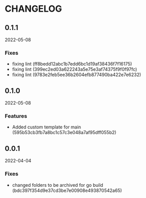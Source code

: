 # CHANGELOG

<!--- next entry here -->

## 0.1.1
2022-05-08

### Fixes

- fixing lint (ff8bedd12abc1b7edd6bc1d19af38436f7f16175)
- fixing lint (399ec2ed03a622243a5e75e3af74375f9f0f97fc)
- fixing lint (9783e2feb5ee36b2604efb877490ba422e7e6232)

## 0.1.0
2022-05-08

### Features

- Added custom template for main (595b53cb3fb7a8bc1c57c3e048a7af95dff055b2)

## 0.0.1
2022-04-04

### Fixes

- changed folders to be archived for go build (bdc397f354d9e37cd3be7e00908e493870542a65)